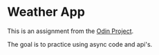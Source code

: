 # Weather App

This is an assignment from the [Odin Project](https://www.theodinproject.com/).

The goal is to practice using async code and api's.